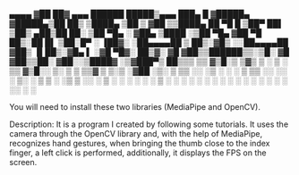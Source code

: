 
 ▄▄▄▄ ▓██   ██▓    ▄▄▄        ██████   █████▒▄▄▄       ███▄    █ ▓█████▄ 
▓█████▄▒██  ██▒   ▒████▄    ▒██    ▒ ▓██   ▒▒████▄     ██ ▀█   █ ▒██▀ ██▌
▒██▒ ▄██▒██ ██░   ▒██  ▀█▄  ░ ▓██▄   ▒████ ░▒██  ▀█▄  ▓██  ▀█ ██▒░██   █▌
▒██░█▀  ░ ▐██▓░   ░██▄▄▄▄██   ▒   ██▒░▓█▒  ░░██▄▄▄▄██ ▓██▒  ▐▌██▒░▓█▄   ▌
░▓█  ▀█▓░ ██▒▓░    ▓█   ▓██▒▒██████▒▒░▒█░    ▓█   ▓██▒▒██░   ▓██░░▒████▓ 
░▒▓███▀▒ ██▒▒▒     ▒▒   ▓▒█░▒ ▒▓▒ ▒ ░ ▒ ░    ▒▒   ▓▒█░░ ▒░   ▒ ▒  ▒▒▓  ▒ 
▒░▒   ░▓██ ░▒░      ▒   ▒▒ ░░ ░▒  ░ ░ ░       ▒   ▒▒ ░░ ░░   ░ ▒░ ░ ▒  ▒ 
 ░    ░▒ ▒ ░░       ░   ▒   ░  ░  ░   ░ ░     ░   ▒      ░   ░ ░  ░ ░  ░ 
 ░     ░ ░              ░  ░      ░               ░  ░         ░    ░    
      ░░ ░                                                        ░      



You will need to install these two libraries (MediaPipe and OpenCV).

Description:
It is a program I created by following some tutorials. It uses the camera through the OpenCV library and, with the help of MediaPipe, recognizes hand gestures, when bringing the thumb close to the index finger, a left click is performed, additionally, it displays the FPS on the screen. 
